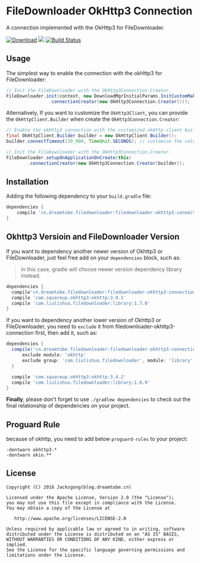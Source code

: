 # FileDownloader OkHttp3 Connection

A connection implemented with the OkHttp3 for FileDownloader.

[![Download][bintray_svg]][bintray_url]
![][file_downloader_svg]
[![Build Status][build_status_svg]][build_status_link]

## Usage

The simplest way to enable the connection with the okHttp3 for FileDownloader:

```java
// Init the FileDownloader with the OkHttp3Connection.Creator.
FileDownloader.init(context, new DownloadMgrInitialParams.InitCustomMaker()
                .connectionCreator(new OkHttp3Connection.Creator()));
```

Alternatively, If you want to customize the `OkHttp3Client`, you can provide the `OkHttpClient.Builder` when create the `OkHttp3Connection.Creator`:

```java
// Enable the okHttp3 connection with the customized okHttp client builder.
final OkHttpClient.Builder builder = new OkHttpClient.Builder();
builder.connectTimeout(20_000, TimeUnit.SECONDS); // customize the value of the connect timeout.

// Init the FileDownloader with the OkHttp3Connection.Creator.
FileDownloader.setupOnApplicationOnCreate(this)
        .connectionCreator(new OkHttp3Connection.Creator(builder));
```

## Installation

Adding the following dependency to your `build.gradle` file:

```groovy
dependencies {
    compile 'cn.dreamtobe.filedownloader:filedownloader-okhttp3-connection:1.1.0'
}
```

## Okhttp3 Versioin and FileDownloader Version

If you want to dependency another newer version of Okhttp3 or FileDownloader, just feel free add on your `dependencies` block, such as:

> In this case, gradle will choose newer version dependency library instead.

```groovy
dependencies {
  compile'cn.dreamtobe.filedownloader:filedownloader-okhttp3-connection:1.1.0'
  compile 'com.squareup.okhttp3:okhttp:3.9.1'
  compile 'com.liulishuo.filedownloader:library:1.7.0'
}
```

If you want to dependency another lower version of Okhttp3 or FileDownloader, you need to `exclude` it from filedownloader-okhttp3-connection first, then add it, such as:

```groovy
dependencies {
  compile('cn.dreamtobe.filedownloader:filedownloader-okhttp3-connection:1.1.0') {
      exclude module: 'okhttp'
      exclude group: 'com.liulishuo.filedownloader', module: 'library'
  }

  compile 'com.squareup.okhttp3:okhttp:3.4.2'
  compile 'com.liulishuo.filedownloader:library:1.6.9'
}
```

**Finally**, please don't forget to use `./gradlew dependencies` to check out the final relationship of dependencies on your project.


## Proguard Rule

because of okhttp, you need to add below `proguard-rules` to your project:

```
-dontwarn okhttp3.*
-dontwarn okio.**
```

## License

```
Copyright (C) 2016 Jacksgong(blog.dreamtobe.cn)

Licensed under the Apache License, Version 2.0 (the "License");
you may not use this file except in compliance with the License.
You may obtain a copy of the License at

   http://www.apache.org/licenses/LICENSE-2.0

Unless required by applicable law or agreed to in writing, software
distributed under the License is distributed on an "AS IS" BASIS,
WITHOUT WARRANTIES OR CONDITIONS OF ANY KIND, either express or implied.
See the License for the specific language governing permissions and
limitations under the License.
```

[file_downloader_svg]: https://img.shields.io/badge/Android-FileDownloader-orange.svg
[bintray_svg]: https://api.bintray.com/packages/jacksgong/maven/filedownloader-okhttp3-connection/images/download.svg
[bintray_url]: https://bintray.com/jacksgong/maven/filedownloader-okhttp3-connection/_latestVersion
[build_status_svg]: https://travis-ci.org/Jacksgong/filedownloader-okhttp3-connection.svg?branch=master
[build_status_link]: https://travis-ci.org/Jacksgong/filedownloader-okhttp3-connection
